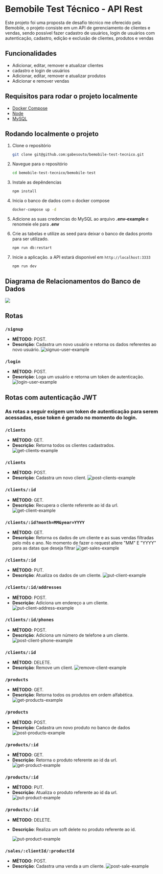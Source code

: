 # Bemobile Test Técnico - API Rest

Este projeto foi uma proposta de desafio técnico me oferecido pela Bemobile, o projeto consiste em um API de gerenciamento de clientes e vendas, sendo possível fazer cadastro de usuários, login de usuários com autenticação,     cadastro, edição e exclusão de clientes, produtos e vendas


## Funcionalidades

- Adicionar, editar, remover e atualizar clientes
- cadastro e login de usuários
- Adicionar, editar, remover e atualizar produtos
- Adicionar e remover vendas

## Requisitos para rodar o projeto localmente


- [Docker Compose](https://docs.docker.com/compose/install/)
- [Node](https://docs.npmjs.com/downloading-and-installing-node-js-and-npm)
- [MySQL](https://dev.mysql.com/doc/mysql-installation-excerpt/5.7/en/)

## Rodando localmente o projeto

1. Clone o repositório

    ```bash
   git clone git@github.com:gabesouto/bemobile-test-tecnico.git
    ```

2. Navegue para o repositório

    ```bash
    cd bemobile-test-tecnico/bemobile-test
    ```

3. Instale as depêndencias

    ```bash
    npm install
    ```

4. Inicia o banco de dados com o docker compose

    ```bash
    docker-compose up -d
    ```

5. Adicione as suas credencias do MySQL ao arquivo <Strong>.env-example</Strong> e renomeie ele para <Strong>.env</Strong>

6. Crie as tabelas e utilize as seed para deixar o banco de dados pronto para ser utilizado.

    ```bash
    npm run db:restart
    ```

7. Inicie a aplicação. a API estará disponivel em  `http://localhost:3333`   

    ```bash
    npm run dev
    ```

## Diagrama de Relacionamentos do Banco de Dados

 ![](https://github.com/gabesouto/bemobile-test-tecnico/blob/main/bemobile-test/public/images/diagramaErV2.png)


## Rotas

### `/signup`

- **MÉTODO**: POST.
- **Descrição**: Cadastra um novo usuário e retorna os dados referentes ao novo usuário.
        ![signuo-user-example](https://github.com/gabesouto/bemobile-test-tecnico/blob/main/bemobile-test/public/images/signupExample.png)

### `/login`

- **MÉTODO**: POST.
- **Descrição**: Loga um usuário e retorna um token de autenticação.
        ![login-user-example](https://github.com/gabesouto/bemobile-test-tecnico/blob/main/bemobile-test/public/images/loginExample.png)

## Rotas com autenticação JWT

### As rotas a seguir exigem um token de autenticação para serem acessadas, esse token é gerado no momento do login.

### `/clients`

- **MÉTODO**: GET.
- **Descrição**: Retorna todos os clientes cadastrados.
        ![get-clients-example](https://github.com/gabesouto/bemobile-test-tecnico/blob/main/bemobile-test/public/images/getAllClientsExample.png)
  
### `/clients`

- **MÉTODO**: POST.
- **Descrição**: Cadastra um novo client.
        ![post-clients-example](https://github.com/gabesouto/bemobile-test-tecnico/blob/main/bemobile-test/public/images/createClientExample.png)


### `/clients/:id`

- **MÉTODO**: GET.
- **Descrição**: Recupera o cliente referente ao id da url.
        ![get-client-example](https://github.com/gabesouto/bemobile-test-tecnico/blob/main/bemobile-test/public/images/getClientByIdExample.png)

### `/clients/:id?month=MM&year=YYYY`

- **MÉTODO**: GET.
- **Descrição**: Retorna os dados de um cliente e as suas vendas filtradas pelo mês e ano. No momento de fazer o request altere "MM" E "YYYY" para as datas que deseja filtrar
        ![get-sales-example](https://github.com/gabesouto/bemobile-test-tecnico/blob/main/bemobile-test/public/images/getClientsSalesByDate.png)

### `/clients/:id`

- **MÉTODO**: PUT.
- **Descrição**: Atualiza os dados de um cliente.
        ![put-client-example](https://github.com/gabesouto/bemobile-test-tecnico/blob/main/bemobile-test/public/images/updateClientExample.png)

### `/clients/:id/addresses`

- **MÉTODO**: POST.
- **Descrição**: Adiciona um endereço a um cliente.
        ![put-client-address-example](https://github.com/gabesouto/bemobile-test-tecnico/blob/main/bemobile-test/public/images/addAddress.png)

### `/clients/:id/phones`

- **MÉTODO**: POST.
- **Descrição**: Adiciona um número de telefone a um cliente.
        ![post-client-phone-example](https://github.com/gabesouto/bemobile-test-tecnico/blob/main/bemobile-test/public/images/addPhones.png)


### `/clients/:id`

- **MÉTODO**: DELETE.
- **Descrição**: Remove um client.
        ![remove-client-example](https://github.com/gabesouto/bemobile-test-tecnico/blob/main/bemobile-test/public/images/deleteClientExample.png)


### `/products`

- **MÉTODO**: GET.
- **Descrição**: Retorna todos os produtos em ordem alfabética.
        ![get-products-example](https://github.com/gabesouto/bemobile-test-tecnico/blob/main/bemobile-test/public/images/getAllProductsExample.png)

### `/products`

- **MÉTODO**: POST.
- **Descrição**: Cadastra um novo produto no banco de dados
        ![post-products-example](https://github.com/gabesouto/bemobile-test-tecnico/blob/main/bemobile-test/public/images/createProduct.png)

### `/products/:id`

- **MÉTODO**: GET.
- **Descrição**: Retorna o produto referente ao id da url.
        ![get-product-example](https://github.com/gabesouto/bemobile-test-tecnico/blob/main/bemobile-test/public/images/getProductByIdExample.png)

### `/products/:id`

- **MÉTODO**: PUT.
- **Descrição**: Atualiza o produto referente ao id da url.
        ![put-product-example](https://github.com/gabesouto/bemobile-test-tecnico/blob/main/bemobile-test/public/images/updateProduct.png)


### `/products/:id`

- **MÉTODO**: DELETE.
- **Descrição**: Realiza um soft delete no produto referente ao id.
  
     ![put-product-example](https://github.com/gabesouto/bemobile-test-tecnico/blob/main/bemobile-test/public/images/updateProduct.png)

### `/sales/:clientId/:productId`

- **MÉTODO**: POST.
- **Descrição**: Cadastra uma venda a um cliente.
        ![post-sale-example](https://github.com/gabesouto/bemobile-test-tecnico/blob/main/bemobile-test/public/images/createSale.png)
